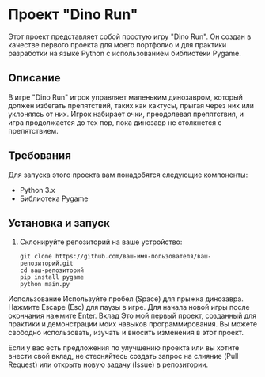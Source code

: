 # Проект "Dino Run"

Этот проект представляет собой простую игру "Dino Run". 
Он создан в качестве первого проекта для моего портфолио и для практики разработки на языке Python с использованием библиотеки Pygame.

## Описание

В игре "Dino Run" игрок управляет маленьким динозавром, который должен избегать препятствий, 
таких как кактусы, прыгая через них или уклоняясь от них. Игрок набирает очки, преодолевая препятствия,
и игра продолжается до тех пор, пока динозавр не столкнется с препятствием.

## Требования

Для запуска этого проекта вам понадобятся следующие компоненты:

- Python 3.x
- Библиотека Pygame

## Установка и запуск

1. Склонируйте репозиторий на ваше устройство:

   ```shell
   git clone https://github.com/ваш-имя-пользователя/ваш-репозиторий.git
   cd ваш-репозиторий
   pip install pygame
   python main.py
Использование
Используйте пробел (Space) для прыжка динозавра.
Нажмите Escape (Esc) для паузы в игре.
Для начала новой игры после окончания нажмите Enter.
Вклад
Это мой первый проект, созданный для практики и демонстрации моих навыков программирования. 
Вы можете свободно использовать, изучать и вносить изменения в этот проект.

Если у вас есть предложения по улучшению проекта или вы хотите внести свой вклад,
не стесняйтесь создать запрос на слияние (Pull Request) или открыть новую задачу (Issue) в репозитории.


